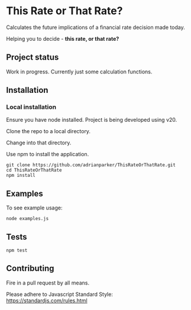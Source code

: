 # This Rate or That Rate?
Calculates the future implications of a financial rate decision made today.

Helping you to decide - **this rate, or that rate?**

## Project status
Work in progress. Currently just some calculation functions.

## Installation

### Local installation

Ensure you have node installed. Project is being developed using v20.

Clone the repo to a local directory. 

Change into that directory. 

Use npm to install the application.

```
git clone https://github.com/adrianparker/ThisRateOrThatRate.git
cd ThisRateOrThatRate
npm install
```

## Examples

To see example usage:

```
node examples.js
```

## Tests

```
npm test
```

## Contributing
Fire in a pull request by all means.

Please adhere to Javascript Standard Style: https://standardjs.com/rules.html
